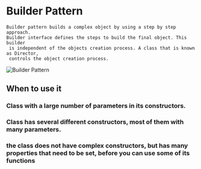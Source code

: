 # Builder Pattern
```
Builder pattern builds a complex object by using a step by step approach. 
Builder interface defines the steps to build the final object. This builder
 is independent of the objects creation process. A class that is known as Director,
 controls the object creation process.
```
![Builder Pattern](https://www.codeproject.com/KB/recipes/1156619/Fig01-BuilderClasses.png)

## When to use it
### Class with a large number of parameters in its constructors.
### Class has several different constructors, most of them with many parameters.
### the class does not have complex constructors, but has many properties that need to be set, before you can use some of its functions